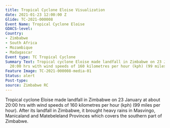 ```yaml
---
title: Tropical Cyclone Eloise Visualization
date: 2021-01-23 12:00:00 Z
Glide: TC-2021-000008
Event Name: Tropical Cyclone Eloise
GDACS-level: 
Country:
- Zimbabwe
- South Africa
- Mozambique
- Madagascar
Event type: TC Tropical Cyclone
Summary Text: Tropical cyclone Eloise made landfall in Zimbabwe on 23 January at about
  20:00 hrs with wind speeds of 160 kilometres per hour (kph) (99 miles per hour).
Feature Image: TC-2021-000008-media-01
Status: alert
Post-type: 
source: Zimbabwe RC
---
```


Tropical cyclone Eloise made landfall in Zimbabwe on 23 January at about 20:00 hrs with wind speeds of 160 kilometres per hour (kph) (99 miles per hour). After its landfall in Zimbabwe, it brought heavy rains in Masvingo, Manicaland and Matebeleland Provinces which covers the southern part of Zimbabwe.

